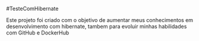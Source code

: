 #TesteComHibernate

Este projeto foi criado com o objetivo de aumentar meus conhecimentos em desenvolvimento com hibernate, tambem para evoluir minhas habilidades com GitHub e DockerHub

